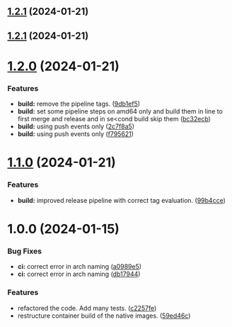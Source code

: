 ## [1.2.1](https://github.com/macstab/flash-duplicate-finder/compare/1.2.0...1.2.1) (2024-01-21)

## [1.2.1](https://github.com/macstab/flash-duplicate-finder/compare/1.2.0...1.2.1) (2024-01-21)

# [1.2.0](https://github.com/macstab/flash-duplicate-finder/compare/1.1.0...1.2.0) (2024-01-21)


### Features

* **build:** remove the pipeline tags. ([9db1ef5](https://github.com/macstab/flash-duplicate-finder/commit/9db1ef590ecd33d29dd67937e543e54518c73700))
* **build:** set some pipeline steps on amd64 only and build them in line to first merge and release and in se<cond build skip them ([bc32ecb](https://github.com/macstab/flash-duplicate-finder/commit/bc32ecbf011109951e240cc18b164ff346ff40ff))
* **build:** using push events only ([2c7f8a5](https://github.com/macstab/flash-duplicate-finder/commit/2c7f8a5fce81b696d52e5a1cbc6e290b09897b04))
* **build:** using push events only ([f795621](https://github.com/macstab/flash-duplicate-finder/commit/f7956210422a6b8c50341f37c278a58ced6c039f))

# [1.1.0](https://github.com/macstab/flash-duplicate-finder/compare/v1.0.0...1.1.0) (2024-01-21)


### Features

* **build:** improved release pipeline with correct tag evaluation. ([99b4cce](https://github.com/macstab/flash-duplicate-finder/commit/99b4ccecd959cf1ce6616d43296fced32db8592b))

# 1.0.0 (2024-01-15)


### Bug Fixes

* **ci:** correct error in arch naming ([a0989e5](https://github.com/macstab/flash-duplicate-finder/commit/a0989e569152afed42d23e3e9be25e40537a1701))
* **ci:** correct error in arch naming ([db17944](https://github.com/macstab/flash-duplicate-finder/commit/db17944c74625bf69d632c9c5d91e4a402c29d0e))


### Features

* refactored the code. Add many tests. ([c2257fe](https://github.com/macstab/flash-duplicate-finder/commit/c2257fea711a52a730118a8a91628b7cf566fa63))
* restructure container build of the native images. ([59ed46c](https://github.com/macstab/flash-duplicate-finder/commit/59ed46c4eb1e5793907bba24fc32140fa5178ed1))
